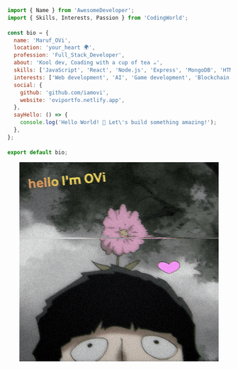 ```javascript
import { Name } from 'AwesomeDeveloper';
import { Skills, Interests, Passion } from 'CodingWorld';

const bio = {
  name: 'Maruf_OVi',
  location: 'your_heart 🌍',
  profession: 'Full_Stack_Developer',
  about: 'Kool dev, Coading with a cup of tea ☕',
  skills: ['JavaScript', 'React', 'Node.js', 'Express', 'MongoDB', 'HTML', 'CSS'],
  interests: ['Web development', 'AI', 'Game development', 'Blockchain'],
  social: {
    github: 'github.com/iamovi',
    website: 'oviportfo.netlify.app',
  },
  sayHello: () => {
    console.log('Hello World! 🌟 Let\'s build something amazing!');
  },
};

export default bio;
```
<div align="center">
	<img src="https://github.com/iamovi/iamovi/blob/main/main.gif" alt="hello I'm OVi, i love code">
</div>
